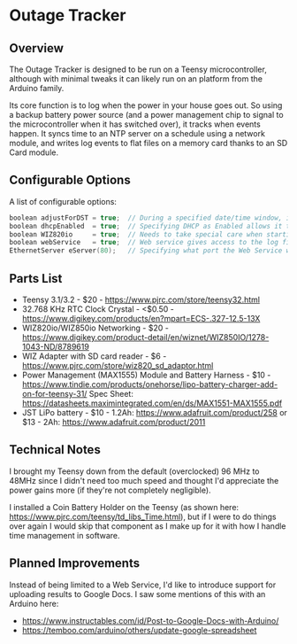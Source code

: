 # Outage Tracker


## Overview

The Outage Tracker is designed to be run on a Teensy microcontroller, although with minimal tweaks it can likely run on an platform from the Arduino family.

Its core function is to log when the power in your house goes out. So using a backup battery power source (and a power management chip to signal to the microcontroller when it has switched over), it tracks when events happen. It syncs time to an NTP server on a schedule using a network module, and writes log events to flat files on a memory card thanks to an SD Card module.


## Configurable Options

A list of configurable options:

```c
boolean adjustForDST = true;  // During a specified date/time window, it'll adjust the time accordingly
boolean dhcpEnabled  = true;  // Specifying DHCP as Enabled allows it to handle Lease Renewals
boolean WIZ820io     = true;  // Needs to take special care when starting up with the WIZ820io
boolean webService   = true;  // Web service gives access to the log file and resetting it
EthernetServer eServer(80);   // Specifying what port the Web Service will listen on
```


## Parts List
 - Teensy 3.1/3.2 - $20 - https://www.pjrc.com/store/teensy32.html
 - 32.768 KHz RTC Clock Crystal - <$0.50 - https://www.digikey.com/products/en?mpart=ECS-.327-12.5-13X
 - WIZ820io/WIZ850io Networking - $20 - https://www.digikey.com/product-detail/en/wiznet/WIZ850IO/1278-1043-ND/8789619
 - WIZ Adapter with SD card reader - $6 - https://www.pjrc.com/store/wiz820_sd_adaptor.html
 - Power Management (MAX1555) Module and Battery Harness - $10 - https://www.tindie.com/products/onehorse/lipo-battery-charger-add-on-for-teensy-31/ Spec Sheet: https://datasheets.maximintegrated.com/en/ds/MAX1551-MAX1555.pdf
 - JST LiPo battery - $10 - 1.2Ah: https://www.adafruit.com/product/258 or $13 - 2Ah: https://www.adafruit.com/product/2011

 
## Technical Notes

I brought my Teensy down from the default (overclocked) 96 MHz to 48MHz since I didn't need too much speed and thought I'd appreciate the power gains more (if they're not completely negligible).

I installed a Coin Battery Holder on the Teensy (as shown here: https://www.pjrc.com/teensy/td_libs_Time.html), but if I were to do things over again I would skip that component as I make up for it with how I handle time management in software.


## Planned Improvements

Instead of being limited to a Web Service, I'd like to introduce support for uploading results to Google Docs. I saw some mentions of this with an Arduino here:
 - https://www.instructables.com/id/Post-to-Google-Docs-with-Arduino/
 - https://temboo.com/arduino/others/update-google-spreadsheet
